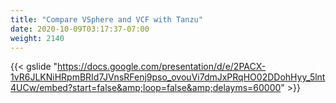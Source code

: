 ```yaml
---
title: "Compare VSphere and VCF with Tanzu"
date: 2020-10-09T03:17:37-07:00
weight: 2140
---
```

{{< gslide "https://docs.google.com/presentation/d/e/2PACX-1vR6JLKNiHRpmBRId7JVnsRFenj9pso_ovouVi7dmJxPRqHO02DDohHyy_5lnt4UCw/embed?start=false&amp;loop=false&amp;delayms=60000" >}}
